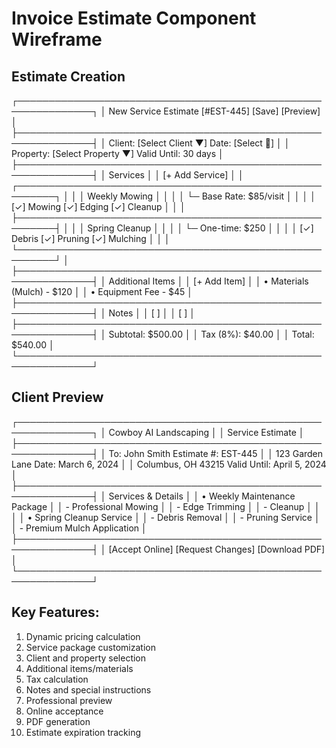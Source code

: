 # Invoice Estimate Component Wireframe

## Estimate Creation
┌──────────────────────────────────────────────────────────────┐
│ New Service Estimate [#EST-445]        [Save] [Preview]      │
├──────────────────────────────────────────────────────────────┤
│ Client: [Select Client ▼]              Date: [Select 📅]     │
│ Property: [Select Property ▼]          Valid Until: 30 days  │
├──────────────────────────────────────────────────────────────┤
│ Services                                                     │
│ [+ Add Service]                                             │
│ ┌────────────────────────────────────────────────────────┐  │
│ │ Weekly Mowing                                          │  │
│ │ └─ Base Rate: $85/visit                               │  │
│ │    [✓] Mowing  [✓] Edging  [✓] Cleanup               │  │
│ ├────────────────────────────────────────────────────────┤  │
│ │ Spring Cleanup                                         │  │
│ │ └─ One-time: $250                                     │  │
│ │    [✓] Debris  [✓] Pruning  [✓] Mulching             │  │
│ └────────────────────────────────────────────────────────┘  │
├──────────────────────────────────────────────────────────────┤
│ Additional Items                                             │
│ [+ Add Item]                                                │
│ • Materials (Mulch) - $120                                  │
│ • Equipment Fee - $45                                       │
├──────────────────────────────────────────────────────────────┤
│ Notes                                                        │
│ [                                                          ] │
│ [                                                          ] │
├──────────────────────────────────────────────────────────────┤
│ Subtotal:     $500.00                                       │
│ Tax (8%):     $40.00                                        │
│ Total:        $540.00                                       │
└──────────────────────────────────────────────────────────────┘

## Client Preview
┌──────────────────────────────────────────────────────────────┐
│ Cowboy AI Landscaping                                        │
│ Service Estimate                                             │
├──────────────────────────────────────────────────────────────┤
│ To: John Smith                    Estimate #: EST-445        │
│ 123 Garden Lane                   Date: March 6, 2024        │
│ Columbus, OH 43215                Valid Until: April 5, 2024 │
├──────────────────────────────────────────────────────────────┤
│ Services & Details                                           │
│ • Weekly Maintenance Package                                 │
│   - Professional Mowing                                      │
│   - Edge Trimming                                           │
│   - Cleanup                                                 │
│                                                             │
│ • Spring Cleanup Service                                    │
│   - Debris Removal                                          │
│   - Pruning Service                                         │
│   - Premium Mulch Application                               │
├──────────────────────────────────────────────────────────────┤
│ [Accept Online] [Request Changes] [Download PDF]             │
└──────────────────────────────────────────────────────────────┘

## Key Features:
1. Dynamic pricing calculation
2. Service package customization
3. Client and property selection
4. Additional items/materials
5. Tax calculation
6. Notes and special instructions
7. Professional preview
8. Online acceptance
9. PDF generation
10. Estimate expiration tracking
